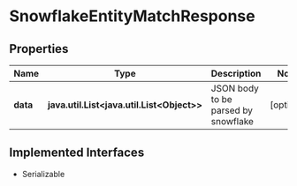 

# SnowflakeEntityMatchResponse


## Properties

Name | Type | Description | Notes
------------ | ------------- | ------------- | -------------
**data** | **java.util.List&lt;java.util.List&lt;Object&gt;&gt;** | JSON body to be parsed by snowflake |  [optional]


## Implemented Interfaces

* Serializable


